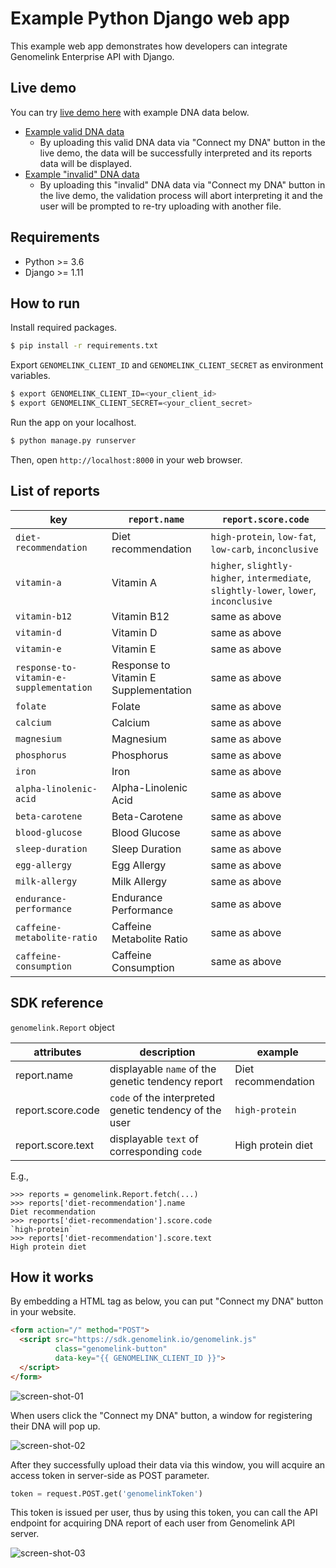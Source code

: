 # Example Python Django web app

This example web app demonstrates how developers can integrate Genomelink Enterprise API with Django.


## Live demo

You can try [live demo here](https://token-example-django.genomelink.io/) with example DNA data below.

- [Example valid DNA data]()
  - By uploading this valid DNA data via "Connect my DNA" button in the live demo, the data will be successfully interpreted and its reports data will be displayed.
- [Example "invalid" DNA data]()
  - By uploading this "invalid" DNA data via "Connect my DNA" button in the live demo, the validation process will abort interpreting it and the user will be prompted to re-try uploading with another file.


## Requirements

- Python >= 3.6
- Django >= 1.11


## How to run

Install required packages.

```bash
$ pip install -r requirements.txt
```

Export `GENOMELINK_CLIENT_ID` and `GENOMELINK_CLIENT_SECRET` as environment variables.

```bash
$ export GENOMELINK_CLIENT_ID=<your_client_id>
$ export GENOMELINK_CLIENT_SECRET=<your_client_secret>
```

Run the app on your localhost.

```bash
$ python manage.py runserver
```

Then, open `http://localhost:8000` in your web browser.


## List of reports

| key                                     | `report.name` | `report.score.code`                                                                      |
|-----------------------------------------|---------------|--------------------------------------------------------------------------------------|
| `diet-recommendation`                   | Diet recommendation                   | `high-protein`, `low-fat`,  `low-carb`, `inconclusive` |
| `vitamin-a`                             | Vitamin A   | `higher`, `slightly-higher`, `intermediate`, `slightly-lower`, `lower`, `inconclusive` |
| `vitamin-b12`                           | Vitamin B12 | same as above |
| `vitamin-d`                             | Vitamin D   | same as above |
| `vitamin-e`                             | Vitamin E   | same as above |
| `response-to-vitamin-e-supplementation` | Response to Vitamin E Supplementation | same as above |
| `folate`                                | Folate	                              | same as above |
| `calcium`                               | Calcium                               | same as above |
| `magnesium`                             | Magnesium                             | same as above |
| `phosphorus`                            | Phosphorus                            | same as above |
| `iron`                                  | Iron                                  | same as above |
| `alpha-linolenic-acid`                  | Alpha-Linolenic Acid               	  | same as above |
| `beta-carotene`                         | Beta-Carotene                         | same as above |
| `blood-glucose`                         | Blood Glucose                         | same as above |
| `sleep-duration`                        | Sleep Duration                        | same as above |
| `egg-allergy`                           | Egg Allergy                           | same as above |
| `milk-allergy`                          | Milk Allergy                          | same as above |
| `endurance-performance`                 | Endurance Performance                 | same as above |
| `caffeine-metabolite-ratio`             | Caffeine Metabolite Ratio             | same as above |
| `caffeine-consumption`                  | Caffeine Consumption                  | same as above |


## SDK reference

`genomelink.Report` object

| attributes        | description                                            | example              |
|-------------------|--------------------------------------------------------|----------------------|
| report.name       | displayable `name` of the genetic tendency report      | Diet recommendation  |
| report.score.code | `code` of the interpreted genetic tendency of the user | `high-protein`       |
| report.score.text | displayable `text` of corresponding `code`             | High protein diet    |

E.g.,

```
>>> reports = genomelink.Report.fetch(...)
>>> reports['diet-recommendation'].name
Diet recommendation
>>> reports['diet-recommendation'].score.code
`high-protein`
>>> reports['diet-recommendation'].score.text
High protein diet
```


## How it works

By embedding a HTML tag as below, you can put "Connect my DNA" button in your website.

```html
<form action="/" method="POST">
  <script src="https://sdk.genomelink.io/genomelink.js"
          class="genomelink-button"
          data-key="{{ GENOMELINK_CLIENT_ID }}">
  </script>
</form>
```

![screen-shot-01](https://user-images.githubusercontent.com/1478450/38173924-656da8e6-3600-11e8-844f-3a4f5bf51743.png)

When users click the "Connect my DNA" button, a window for registering their DNA will pop up.

![screen-shot-02](https://user-images.githubusercontent.com/1478450/39857476-8358a586-546e-11e8-835f-7ecadd198208.png)

After they successfully upload their data via this window, you will acquire an access token in server-side as POST parameter.

```python
token = request.POST.get('genomelinkToken')
```

This token is issued per user, thus by using this token, you can call the API endpoint for acquiring DNA report of each user from Genomelink API server.

![screen-shot-03](https://user-images.githubusercontent.com/1478450/39858961-2c354c6e-5473-11e8-9c2b-9d900c3260c1.png)
